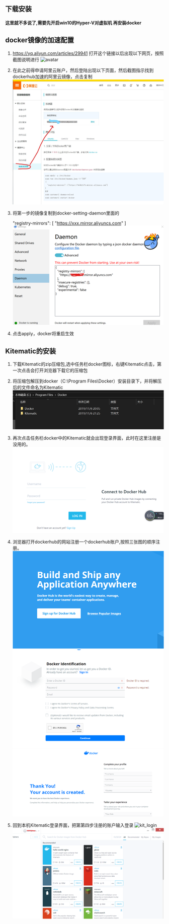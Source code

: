 ## 下载安装
#### 这里就不多说了,需要先开启win10的Hyper-V对虚拟机 再安装docker
## docker镜像的加速配置

1. https://yq.aliyun.com/articles/29941  打开这个链接以后出现以下网页，按照截图说明进行
![avatar](![docker3](https://user-images.githubusercontent.com/34411304/68386050-2ffc2f80-0196-11ea-8e2c-5414f8905014.png)
)

2. 在此之前得申请阿里云账户，然后登陆出现以下页面，然后截图指示找到dockerhub加速的阿里云镜像，点击复制
![avatar](https://github.com/GuangJianNing/blog/blob/master/docker/img/docker1.jpg)


3. 将第一步的镜像复制到docker-setting-daemon里面的
	
	"registry-mirrors": [
    "https://xxx.mirror.aliyuncs.com"
  ]
![avatar](./img/docker11.png)

4. 点击apply，docker将重启生效

## Kitematic的安装
1. 下载Kitematic的zip压缩包,选中任务栏docker图标，右键Kitematic点击，第一次点击会打开浏览器下载它的压缩包

2. 将压缩包解压到docker（C:\Program Files\Docker）安装目录下，并将解压后的文件命名为Kitematic
![avatar](./img/docker_33.png)

3. 再次点击任务栏docker中的Kitematic就会出现登录界面，此时在这里注册是没用的。
![avatar](./img/dockerhub_login.png)

4. 浏览器打开dockerhub的网站注册一个dockerhub账户,按照三张图的顺序注册。
![avatar](./img/dockerhub0.png)
![avatar](./img/dockerhub2.png)
![avatar](./img/dockerhub1.png)

5. 回到本机Kitematic登录界面，把第第四步注册的账户输入登录
![kit_login](https://user-images.githubusercontent.com/34411304/68385776-7a30e100-0195-11ea-9a9d-93ebc6019b9d.png)
![avatar](./img/kit_logged.png)
